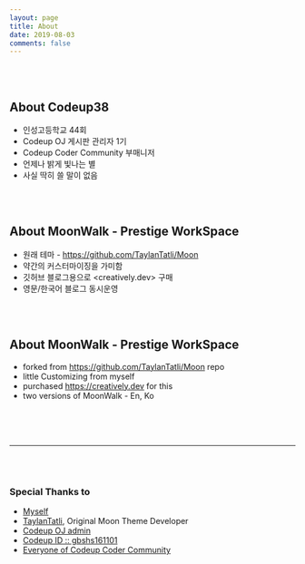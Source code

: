 ```yaml
---
layout: page
title: About
date: 2019-08-03
comments: false
---
```

    
<br/>
<br/>

## About Codeup38  

- 인성고등학교 44회
- Codeup OJ 게시판 관리자 1기
- Codeup Coder Community 부매니저
- 언제나 밝게 빛나는 별
- 사실 딱히 쓸 말이 없음

<br/>
<br/>

## About MoonWalk - Prestige WorkSpace

- 원래 테마 - <https://github.com/TaylanTatli/Moon> 
- 약간의 커스터마이징을 가미함
- 깃허브 블로그용으로 <creatively.dev> 구매
- 영문/한국어 블로그 동시운영

<br/>
<br/>

## About MoonWalk - Prestige WorkSpace

- forked from <https://github.com/TaylanTatli/Moon> repo
- little Customizing from myself
- purchased <https://creatively.dev> for this
- two versions of MoonWalk - En, Ko

<br/>
<br/>
<br/>

-------------------------------------------

<br/>
<br/>

### Special Thanks to

- [Myself](https://github.com/codeup38)
- [TaylanTatli](https://github.com/TaylanTatli), Original Moon Theme Developer
- [Codeup OJ admin](https://codeup.kr/userinfo.php?user=admin)
- [Codeup ID :: gbshs161101](https://codeup.kr/userinfo.php?user=gbshs161101)
- [Everyone of Codeup Coder Community](https://cafe.naver.com/codeupcoder)
